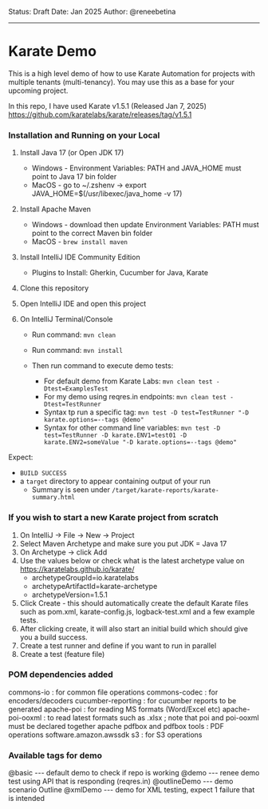 Status: Draft
Date: Jan 2025
Author: @reneebetina

---
# Karate Demo
This is a high level demo of how to use Karate Automation for projects with multiple tenants (multi-tenancy).
You may use this as a base for your upcoming project.

In this repo, I have used Karate v1.5.1 (Released Jan 7, 2025) https://github.com/karatelabs/karate/releases/tag/v1.5.1

### Installation and Running on your Local
1. Install Java 17 (or Open JDK 17)
   * Windows - Environment Variables: PATH and JAVA_HOME must point to Java 17 bin folder
   * MacOS - go to ~/.zshenv   -> export JAVA_HOME=$(/usr/libexec/java_home -v 17)
2. Install Apache Maven
   * Windows - download then update Environment Variables: PATH must point to the correct Maven bin folder
   * MacOS - `brew install maven`
3. Install IntelliJ IDE Community Edition
   * Plugins to Install: Gherkin, Cucumber for Java, Karate
4. Clone this repository
5. Open IntelliJ IDE and open this project

6. On IntelliJ Terminal/Console
    * Run command: `mvn clean`
    * Run command: `mvn install`

    * Then run command to execute demo tests:
      *  For default demo from Karate Labs: `mvn clean test -Dtest=ExamplesTest`
      *  For my demo using reqres.in endpoints: `mvn clean test -Dtest=TestRunner`
      *  Syntax tp run a specific tag: `mvn test -D test=TestRunner "-D karate.options=--tags @demo"`
      * Syntax for other command line variables: `mvn test -D test=TestRunner -D karate.ENV1=test01 -D karate.ENV2=someValue "-D karate.options=--tags @demo"`


  Expect:
   * ``BUILD SUCCESS``
   * a `target` directory to appear containing output of your run
       * Summary is seen under ```/target/karate-reports/karate-summary.html```


   
### If you wish to start a new Karate project from scratch
1. On IntelliJ -> File -> New -> Project
2. Select Maven Archetype and make sure you put JDK = Java 17
3. On Archetype -> click Add
4. Use the values below or check what is the latest archetype value on https://karatelabs.github.io/karate/
      * archetypeGroupId=io.karatelabs 
      * archetypeArtifactId=karate-archetype
      * archetypeVersion=1.5.1
5. Click Create - this should automatically create the default Karate files such as pom.xml, karate-config.js, logback-test.xml
and a few example tests.
7. After clicking create, it will also start an initial build which should give you a build success.
8. Create a test runner and define if you want to run in parallel
9. Create a test (feature file)


### POM dependencies added
commons-io : for common file operations
commons-codec : for encoders/decoders
cucumber-reporting : for cucumber reports to be generated
apache-poi : for reading MS formats (Word/Excel etc)
apache-poi-ooxml : to read latest formats such as .xlsx ; note that poi and poi-ooxml must be declared together
apache pdfbox and pdfbox tools : PDF operations
software.amazon.awssdk s3 : for S3 operations


### Available tags for demo
@basic --- default demo to check if repo is working
@demo --- renee demo test using API that is responding (reqres.in)
@outlineDemo --- demo scenario Outline
@xmlDemo --- demo for XML testing, expect 1 failure that is intended